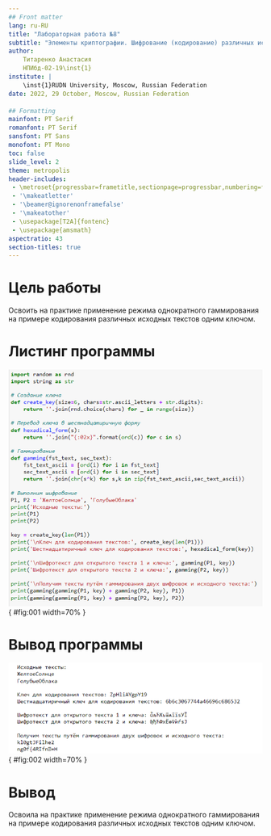 ```yaml
---
## Front matter
lang: ru-RU
title: "Лабораторная работа №8"
subtitle: "Элементы криптографии. Шифрование (кодирование) различных исходных текстов одним ключом"
author:
    Титаренко Анастасия
    НПИбд-02-19\inst{1}
institute: |
	\inst{1}RUDN University, Moscow, Russian Federation
date: 2022, 29 October, Moscow, Russian Federation  

## Formatting
mainfont: PT Serif
romanfont: PT Serif
sansfont: PT Sans
monofont: PT Mono
toc: false
slide_level: 2
theme: metropolis
header-includes: 
 - \metroset{progressbar=frametitle,sectionpage=progressbar,numbering=fraction}
 - '\makeatletter'
 - '\beamer@ignorenonframefalse'
 - '\makeatother'
 - \usepackage[T2A]{fontenc}
 - \usepackage{amsmath}
aspectratio: 43
section-titles: true
---
```


# Цель работы
Освоить на практике применение режима однократного гаммирования на примере кодирования различных исходных текстов одним ключом.


# Листинг программы

![Листинг программы](img/1.png){ #fig:001 width=70% }

# Вывод программы

![Вывод программы](img/2.png){ #fig:002 width=70% }


# Вывод
Освоила на практике применение режима однократного гаммирования на примере кодирования различных исходных текстов одним ключом.
